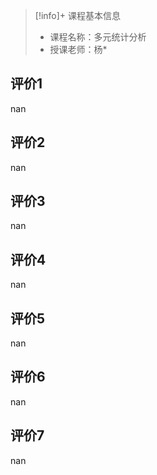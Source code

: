 >[!info]+ 课程基本信息
>
> - 课程名称：多元统计分析
> - 授课老师：杨*

## 评价1

nan
## 评价2

nan
## 评价3

nan
## 评价4

nan
## 评价5

nan
## 评价6

nan
## 评价7

nan

